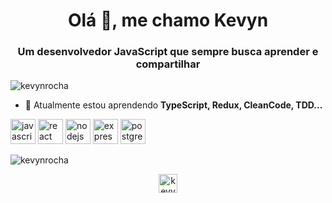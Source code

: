 <h1 align="center">Olá 👋, me chamo Kevyn</h1>
<h3 align="center">Um desenvolvedor JavaScript que sempre busca aprender e compartilhar</h3>

<p align="left"> <img src="https://komarev.com/ghpvc/?username=kevynrocha" alt="kevynrocha" /> </p>

- 🌱 Atualmente estou aprendendo **TypeScript, Redux, CleanCode, TDD...**

<p align="left">
  <img src="https://devicons.github.io/devicon/devicon.git/icons/javascript/javascript-original.svg" alt="javascript" width="40" height="40"/> 
  <img src="https://devicons.github.io/devicon/devicon.git/icons/react/react-original-wordmark.svg" alt="react" width="40" height="40"/> 
  <img src="https://devicons.github.io/devicon/devicon.git/icons/nodejs/nodejs-original-wordmark.svg" alt="nodejs" width="40" height="40"/> 
  <img src="https://devicons.github.io/devicon/devicon.git/icons/express/express-original-wordmark.svg" alt="express" width="40" height="40"/>  
  <img src="https://devicons.github.io/devicon/devicon.git/icons/postgresql/postgresql-original-wordmark.svg" alt="postgresql" width="40" height="40"/> 
</p>
  <img align="center" src="https://github-readme-stats.vercel.app/api?username=kevynrocha&show_icons=true" alt="kevynrocha" />

<p align="center">
<a href="https://linkedin.com/in/kevyn-rocha" target="blank"><img align="center" src="https://cdn.jsdelivr.net/npm/simple-icons@3.0.1/icons/linkedin.svg" alt="kevyn-rocha" height="30" width="30" /></a>
</p>
